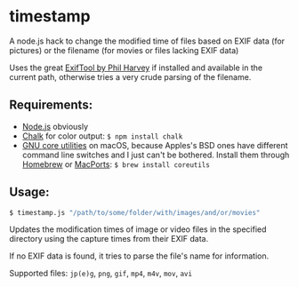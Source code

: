 # timestamp
A node.js hack to change the modified time of files based on EXIF data (for pictures) or the filename (for movies or files lacking EXIF data)

Uses the great [ExifTool by Phil Harvey](https://www.sno.phy.queensu.ca/~phil/exiftool/) if installed and available in the current path, otherwise tries a very crude parsing of the filename.

## Requirements:
- [Node.js](https://nodejs.org/) obviously
- [Chalk](https://github.com/chalk/chalk) for color output: `$ npm install chalk`
- [GNU core utilities](https://www.gnu.org/software/coreutils/coreutils.html) on macOS, because Apples's BSD ones have different command line switches and I just can't be bothered. Install them through [Homebrew](https://brew.sh/) or [MacPorts](https://www.macports.org/): `$ brew install coreutils`

## Usage:
```bash
$ timestamp.js "/path/to/some/folder/with/images/and/or/movies"
```

Updates the modification times of image or video files in the specified directory using the capture times from their EXIF data.

If no EXIF data is found, it tries to parse the file's name for information.

Supported files: `jp(e)g`, `png`, `gif`, `mp4`, `m4v`, `mov`, `avi`
